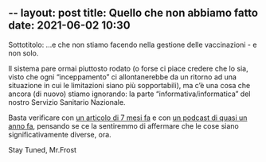 --
layout: post
title: Quello che non abbiamo fatto
date: 2021-06-02 10:30
--

Sottotitolo: ...e che non stiamo facendo nella gestione delle vaccinazioni - e non solo.

Il sistema pare ormai piuttosto rodato (o forse ci piace credere che lo sia, visto che ogni “inceppamento” ci allontanerebbe da un ritorno ad una situazione in cui le limitazioni siano più sopportabili), ma c’è una cosa che ancora (di nuovo) stiamo ignorando: la parte “informativa/informatica” del nostro Servizio Sanitario Nazionale.

Basta verificare con [un articolo di 7 mesi fa](https://www.ilpost.it/2020/11/23/sanita-digitale-italia/) e con [un podcast di quasi un anno fa](https://pca.st/episode/100e9f8c-5bbb-4207-a151-f1f3b3f526e0), pensando se ce la sentiremmo di affermare che le cose siano significativamente diverse, ora.

Stay Tuned, Mr.Frost
